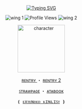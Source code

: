 <div align="center">
<div class="markdown heading" dir="auto">
  <a href="https://git.io/typing-svg">
    <img src="https://readme-typing-svg.herokuapp.com?font=Playfair+Display&weight=600&size=24&duration=2000&pause=300&color=e4ddd3&width=700&center=true&lines=There+are+many+types+of+monsters+in+this+world.;Monsters+who+will+not+show+themselves+and+cause+trouble.;Monsters+who+abduct+children.;Monsters+who+devour+dreams.;Monsters+who+suck+blood.;And...;Monsters+who+always+tell+lies.;Lying+monsters+are+a+real+nuisance." alt="Typing SVG" />
  </a>
</div>

 <p align="center">
 <img src="https://files.catbox.moe/6rif3u.png" alt="wing 1"> <img src="https://komarev.com/ghpvc/?username=corpsoil&color=lightgrey&abbreviated=true&style=plastic&label=🗡" alt="Profile Views" /> <img src="https://files.catbox.moe/y4x3m8.png" alt="wing 2">
</p>


<div>
 <p align="center">
  <img src="https://files.catbox.moe/4z92f8.png" width="150" alt="character">
</p>


<p align="center">

</p>

<p align="center">
  <a href="https://rentry.co/corpsoil"> ʀᴇɴᴛʀʏ </a> ・
  <a href="https://rentry.co/corpsiouxxe"> ʀᴇɴᴛʀʏ 2</a>
</p>

<p align="center">
  <a href="https://corpsia.straw.page"> ꜱᴛʀᴀᴡᴘᴀɢᴇ</a> ・
  <a href="https://corpsoil.atabook.org"> ᴀᴛᴀʙᴏᴏᴋ</a>
</p>

<p align="center" style="font-family: monospace;">
  ❴ <a href="https://pronouns.cc/@Corset">ᴇxᴛᴇɴᴅᴇᴅ ᴋɪɴʟɪꜱᴛ</a> ❵
<!---
VANISHING-REVERIES/VANISHING-REVERIES is a ✨ special ✨ repository because its `README.md` (this file) appears on your GitHub profile.
You can click the Preview link to take a look at your changes.
--->
